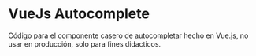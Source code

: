 # VueJs Autocomplete

Código para el componente casero de autocompletar hecho en Vue.js, no usar en producción, 
solo para fines didacticos.